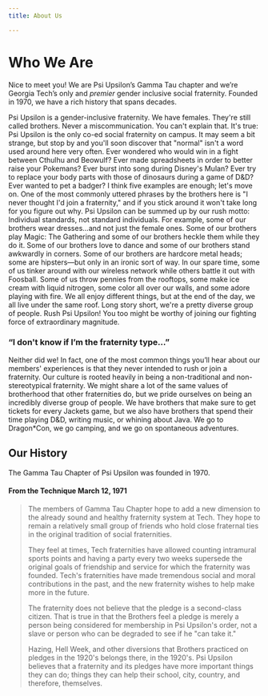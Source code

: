 ```yaml
---
title: About Us

---
```

# Who We Are

Nice to meet you! We are Psi Upsilon’s Gamma Tau chapter and we’re Georgia Tech’s only and _premier_ gender inclusive social fraternity. Founded in 1970, we have a rich history that spans decades.

Psi Upsilon is a gender-inclusive fraternity. We have females. They're still called brothers. Never a miscommunication. You can't explain that. It's true: Psi Upsilon is the only co-ed social fraternity on campus. It may seem a bit strange, but stop by and you'll soon discover that "normal" isn't a word used around here very often. Ever wondered who would win in a fight between Cthulhu and Beowulf? Ever made spreadsheets in order to better raise your Pokemans? Ever burst into song during Disney's Mulan? Ever try to replace your body parts with those of dinosaurs during a game of D&D? Ever wanted to pet a badger? I think five examples are enough; let's move on. One of the most commonly uttered phrases by the brothers here is "I never thought I'd join a fraternity," and if you stick around it won't take long for you figure out why. Psi Upsilon can be summed up by our rush motto: Individual standards, not standard individuals. For example, some of our brothers wear dresses...and not just the female ones. Some of our brothers play Magic: The Gathering and some of our brothers heckle them while they do it. Some of our brothers love to dance and some of our brothers stand awkwardly in corners. Some of our brothers are hardcore metal heads; some are hipsters—but only in an ironic sort of way. In our spare time, some of us tinker around with our wireless network while others battle it out with Foosball. Some of us throw pennies from the rooftops, some make ice cream with liquid nitrogen, some color all over our walls, and some adore playing with fire. We all enjoy different things, but at the end of the day, we all live under the same roof. Long story short, we're a pretty diverse group of people. Rush Psi Upsilon! You too might be worthy of joining our fighting force of extraordinary magnitude.

### “I don't know if I’m the fraternity type…”

Neither did we! In fact, one of the most common things you’ll hear about our members' experiences is that they never intended to rush or join a fraternity. Our culture is rooted heavily in being a non-traditional and non-stereotypical fraternity. We might share a lot of the same values of brotherhood that other fraternities do, but we pride ourselves on being an incredibly diverse group of people. We have brothers that make sure to get tickets for every Jackets game, but we also have brothers that spend their time playing D&D, writing music, or whining about Java. We go to Dragon*Con, we go camping, and we go on spontaneous adventures.

## Our History

The Gamma Tau Chapter of Psi Upsilon was founded in 1970. 

#### From the Technique March 12, 1971

> The members of Gamma Tau Chapter hope to add a new dimension to the already sound and healthy fraternity system at Tech. They hope to remain a relatively small group of friends who hold close fraternal ties in the original tradition of social fraternities.
>
> They feel at times, Tech fraternities have allowed counting intramural sports points and having a party every two weeks supersede the original goals of friendship and service for which the fraternity was founded. Tech's fraternities have made tremendous social and moral contributions in the past, and the new fraternity wishes to help make more in the future.
>
> The fraternity does not believe that the pledge is a second-class citizen. That is true in that the Brothers feel a pledge is merely a person being considered for membership in Psi Upsilon's order, not a slave or person who can be degraded to see if he "can take it."
>
> Hazing, Hell Week, and other diversions that Brothers practiced on pledges in the 1920's belongs there, in the 1920's. Psi Upsilon believes that a fraternity and its pledges have more important things they can do; things they can help their school, city, country, and therefore, themselves.